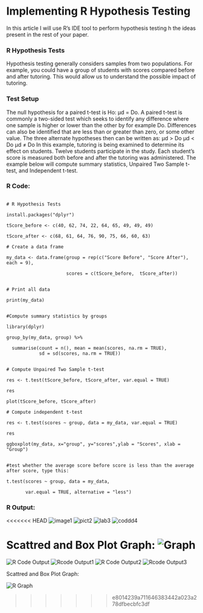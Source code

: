 # Implementing R Hypothesis Testing
In this article I will use R’s IDE tool to perform hypothesis testing h the ideas present in the rest of your paper.
### R Hypothesis Tests
Hypothesis testing generally considers samples from two populations. For example, you could have a group of students with scores compared before and after tutoring. This would allow us to understand the possible impact of tutoring.
### Test Setup
The null hypothesis for a paired t-test is Ho: μd = Do.
A paired t-test is commonly a two-sided test which seeks to identify any difference where one sample is higher or lower than the other by for example Do. Differences can also be identified that are less than or greater than zero, or some other value. The three alternate hypotheses then can be written as:
μd > Do
μd < Do
μd ≠ Do
In this example, tutoring is being examined to determine its effect on students. Twelve students participate in the study. Each student’s score is measured both before and after the tutoring was administered. The example below will compute summary statistics, Unpaired Two Sample t-test, and Independent t-test.

### R Code:
```

# R Hypothesis Tests

install.packages("dplyr")

tScore_before <- c(40, 62, 74, 22, 64, 65, 49, 49, 49)

tScore_after <- c(68, 61, 64, 76, 90, 75, 66, 60, 63)

# Create a data frame

my_data <- data.frame(group = rep(c("Score Before", "Score After"), each = 9),
                      
                      scores = c(tScore_before,  tScore_after))


# Print all data

print(my_data)


#Compute summary statistics by groups

library(dplyr)

group_by(my_data, group) %>%
  
  summarise(count = n(), mean = mean(scores, na.rm = TRUE),
            sd = sd(scores, na.rm = TRUE))


# Compute Unpaired Two Sample t-test

res <- t.test(tScore_before, tScore_after, var.equal = TRUE)

res

plot(tScore_before, tScore_after)

# Compute independent t-test

res <- t.test(scores ~ group, data = my_data, var.equal = TRUE)

res

ggboxplot(my_data, x="group", y="scores",ylab = "Scores", xlab = "Group")


#test whether the average score before score is less than the average after score, type this:

t.test(scores ~ group, data = my_data,
       
       var.equal = TRUE, alternative = "less")
```


### R Output:
 
<<<<<<< HEAD
![image1](https://github.com/lokeshpy/Data_Science_and_Analytics/blob/master/images/image13.JPG)
![pict2](https://github.com/lokeshpy/Data_Science_and_Analytics/blob/master/images/image14.JPG)
![lab3](https://github.com/lokeshpy/Data_Science_and_Analytics/blob/master/images/image15.JPG)
![coddd4](https://github.com/lokeshpy/Data_Science_and_Analytics/blob/master/images/image16.JPG)

 
Scattred and Box Plot Graph:
![Graph](https://github.com/lokeshpy/Data_Science_and_Analytics/blob/master/images/image17.JPG) 
=======
![R Code Output](https://github.com/lokeshpy/Data_Science_and_Analytics/blob/master/images/image13.JPG)
![Rcode Output1](https://github.com/lokeshpy/Data_Science_and_Analytics/blob/master/images/image14.JPG)
![R Code Output2](https://github.com/lokeshpy/Data_Science_and_Analytics/blob/master/images/image15.JPG)
![Rcode Output3](https://github.com/lokeshpy/Data_Science_and_Analytics/blob/master/images/image16.JPG)

 
Scattred and Box Plot Graph:

![R Graph](https://github.com/lokeshpy/Data_Science_and_Analytics/blob/master/images/image17.JPG) 
>>>>>>> e8014239a711646383442a023a278dfbecbfc3df

